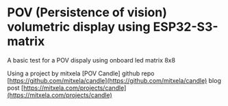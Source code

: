 # POV (Persistence of vision) volumetric display using ESP32-S3-matrix 

A basic test for a POV dispaly using onboard led matrix 8x8

Using a project by mitxela [POV Candle]
github repo [https://github.com/mitxela/candle](https://github.com/mitxela/candle)
blog post [https://mitxela.com/projects/candle](https://mitxela.com/projects/candle)
